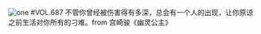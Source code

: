 ![one](http://image.wufazhuce.com/FgfeJvuIMl5wYsnFuGmH5BV2QD88)
#VOL.687
不管你曾经被伤害得有多深，总会有一个人的出现，让你原谅之前生活对你所有的刁难。from 宫崎骏《幽灵公主》